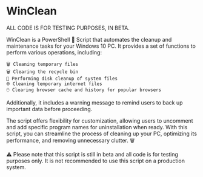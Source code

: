 # WinClean
ALL CODE IS FOR TESTING PURPOSES, IN BETA.

WinClean is a PowerShell 🧹 Script that automates the cleanup and maintenance tasks for your Windows 10 PC. It provides a set of functions to perform various operations, including:

    🗑️ Cleaning temporary files 
    🗑️ Clearing the recycle bin 
    💾 Performing disk cleanup of system files 
    🌐 Cleaning temporary internet files 
    🖱️ Clearing browser cache and history for popular browsers 

Additionally, it includes a warning message to remind users to back up important data before proceeding. 

The script offers flexibility for customization, allowing users to uncomment and add specific program names for uninstallation when ready. With this script, you can streamline the process of cleaning up your PC, optimizing its performance, and removing unnecessary clutter. 🗑

⚠️ Please note that this script is still in beta and all code is for testing purposes only. It is not recommended to use this script on a production system.
